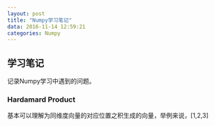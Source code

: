 ```yaml
---
layout: post
title: "Numpy学习笔记"
data: 2016-11-14 12:59:21
categories: Numpy
---
```

## 学习笔记
记录Numpy学习中遇到的问题。

### Hardamard Product
基本可以理解为同维度向量的对应位置之积生成的向量，举例来说，[1,2,3]